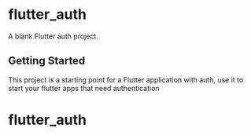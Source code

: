 # flutter_auth

A blank Flutter auth project.

## Getting Started

This project is a starting point for a Flutter application with auth, use it to start your flutter apps that need authentication


# flutter_auth
